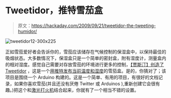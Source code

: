 # Tweetidor，推特雪茄盒

> 原文：<https://hackaday.com/2009/09/21/tweetidor-the-tweeting-humidor/>

![tweetidor12-300x225](img/c64d149a59dc2ae9806ddf27491f5da8.png "tweetidor12-300x225")

正如雪茄爱好者会告诉你的，雪茄应该储存在气候控制的保湿盒中，以保持最佳的吸烟状态。大多数情况下，保湿盒只是一个简单的密封盒，附有湿度计，测量盒内的相对湿度。感觉自己需要对存放雪茄的环境进行更多的控制，[【贾斯汀】创造了 Tweetidor](http://longashes.org/blog/2009/09/16/tweetidor-the-humidor-that-tweets) ，这是一个[用推特发布当前温度和湿度](http://twitter.com/tweetidor)的雪茄盒。是的，你猜对了；该项目是围绕一个 Arduino 构建的。这是一个简单、有用的项目，有很好的文档记录，如果你喜欢雪茄(并且还没有厌倦 Twitter 或 Arduinos ),重新创建它会很有趣。)把这个和[激光打火机](http://hackaday.com/2009/02/27/laser-lighter/)结合起来，你就有了一个相当不错的设置。